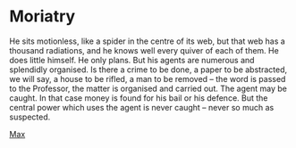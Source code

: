 # Moriatry

He sits motionless, like a spider in the centre of its web, but that web has a thousand radiations, and he knows well every quiver of each of them. He does little himself. He only plans. But his agents are numerous and splendidly organised. Is there a crime to be done, a paper to be abstracted, we will say, a house to be rifled, a man to be removed – the word is passed to the Professor, the matter is organised and carried out. The agent may be caught. In that case money is found for his bail or his defence. But the central power which uses the agent is never caught – never so much as suspected.

<a href="about.htm">Max</a>
